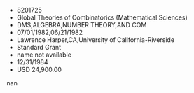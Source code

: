 
* 8201725
* Global Theories of Combinatorics (Mathematical Sciences)
* DMS,ALGEBRA,NUMBER THEORY,AND COM
* 07/01/1982,06/21/1982
* Lawrence Harper,CA,University of California-Riverside
* Standard Grant
*   name not available
* 12/31/1984
* USD 24,900.00

nan
